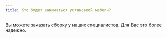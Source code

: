 ```yaml
---
title: Кто будет заниматься установкой мебели?
---
```


Вы можете заказать сборку у наших специалистов. Для Вас это более надежно.
